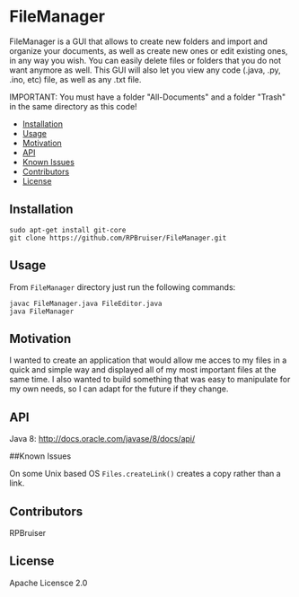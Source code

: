 # FileManager

FileManager is a GUI that allows to create new folders and import and organize your documents, as well as create new ones or edit existing ones, in any way you wish. You can easily delete files or folders that you do not want anymore as well. This GUI will also let you view any code (.java, .py, .ino, etc) file, as well as any .txt file.

IMPORTANT: You must have a folder "All-Documents" and a folder "Trash" in the same directory as this code!

- [Installation](#installation)
- [Usage](#usage)
- [Motivation](#motivation)
- [API](#api)
- [Known Issues](#known-issues)
- [Contributors](#contributors)
- [License](#license)

## Installation

    sudo apt-get install git-core
    git clone https://github.com/RPBruiser/FileManager.git

## Usage

From `FileManager` directory just run the following commands:

    javac FileManager.java FileEditor.java
    java FileManager

## Motivation

I wanted to create an application that would allow me acces to my files in a quick and simple way and displayed all of my most important files at the same time. I also wanted to build something that was easy to manipulate for my own needs, so I can adapt for the future if they change.

## API

Java 8: 
http://docs.oracle.com/javase/8/docs/api/

##Known Issues

On some Unix based OS `Files.createLink()` creates a copy rather than a link.

## Contributors

RPBruiser

## License

Apache Licensce 2.0
